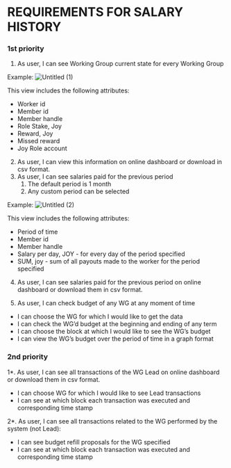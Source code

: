 # **REQUIREMENTS FOR SALARY HISTORY**

### 1st priority

1. As user, I can see Working Group current state for every Working Group 

Example: 
![Untitled (1)](https://user-images.githubusercontent.com/2911961/215334430-b6f2ff08-87fd-48fe-98b3-bab9481fb6a5.png)

This view includes the following attributes: 

- Worker id
- Member id
- Member handle
- Role	Stake, Joy
- Reward, Joy
- Missed reward
- Joy	Role account
2. As user, I can view this information on online dashboard or download in csv format. 
3. As user, I can see salaries paid for the previous period
    1. The default period is 1 month
    2. Any custom period can be selected

Example: 
![Untitled (2)](https://user-images.githubusercontent.com/2911961/215334455-ae7a5d32-bf8b-4972-ba76-ba242b69711a.png)


This view includes the following attributes: 

- Period of time
- Member id
- Member handle
- Salary per day, JOY - for every day of the period specified
- SUM, joy - sum of all payouts made to the worker for the period specified

 4. As user, I can see salaries paid for the previous period on online dashboard or download them in csv format. 

 5. As user, I can check budget of any WG at any moment of time

- I can choose the WG for which I would like to get the data
- I can check the WG’d budget at the beginning and ending of any term
- I can choose the block at which I would like to see the WG’s budget
- I can view the WG’s budget over the period of time in a graph format

### 2nd priority

 1*. As user, I can see all transactions of the WG Lead on online dashboard or download them in csv format. 

- I can choose WG for which I would like to see Lead transactions
- I can see at which block each transaction was executed and corresponding time stamp

 2*. As user, I can see all transactions related to the WG performed by the system (not Lead): 

- I can see budget refill proposals for the WG specified
- I can see at which block each transaction was executed and corresponding time stamp
